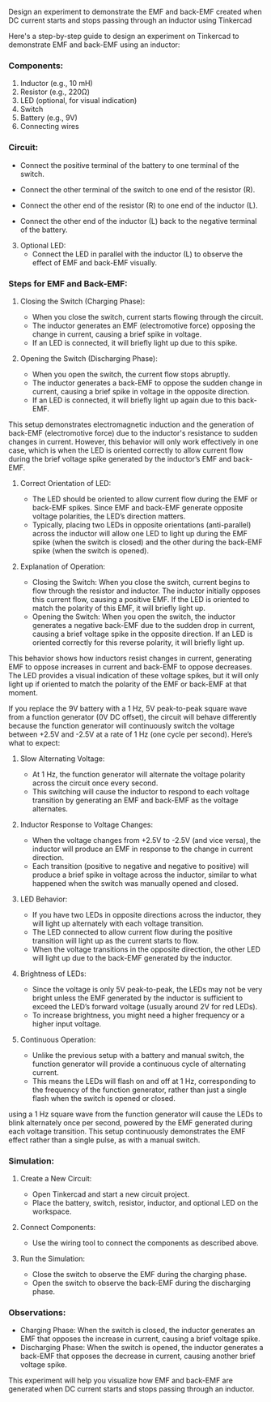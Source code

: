 Design an experiment to demonstrate the EMF and back-EMF created when DC current starts and stops passing through an inductor using Tinkercad

Here's a step-by-step guide to design an experiment on Tinkercad to demonstrate EMF and back-EMF using an inductor:

### Components:

1. Inductor (e.g., 10 mH)
2. Resistor (e.g., 220Ω)
3. LED (optional, for visual indication)
4. Switch
5. Battery (e.g., 9V)
6. Connecting wires

### Circuit:

   - Connect the positive terminal of the battery to one terminal of the switch.
   - Connect the other terminal of the switch to one end of the resistor (R).

   - Connect the other end of the resistor (R) to one end of the inductor (L).
   - Connect the other end of the inductor (L) back to the negative terminal of the battery.

3. Optional LED:
   - Connect the LED in parallel with the inductor (L) to observe the effect of EMF and back-EMF visually.

### Steps for EMF and Back-EMF:

1. Closing the Switch (Charging Phase):
   - When you close the switch, current starts flowing through the circuit.
   - The inductor generates an EMF (electromotive force) opposing the change in current, causing a brief spike in voltage.
   - If an LED is connected, it will briefly light up due to this spike.

2. Opening the Switch (Discharging Phase):
   - When you open the switch, the current flow stops abruptly.
   - The inductor generates a back-EMF to oppose the sudden change in current, causing a brief spike in voltage in the opposite direction.
   - If an LED is connected, it will briefly light up again due to this back-EMF.

This setup demonstrates electromagnetic induction and the generation of back-EMF (electromotive force) due to the inductor's resistance to sudden changes in current. However, this behavior will only work effectively in one case, which is when the LED is oriented correctly to allow current flow during the brief voltage spike generated by the inductor’s EMF and back-EMF.

1. Correct Orientation of LED:
   - The LED should be oriented to allow current flow during the EMF or back-EMF spikes. Since EMF and back-EMF generate opposite voltage polarities, the LED’s direction matters.
   - Typically, placing two LEDs in opposite orientations (anti-parallel) across the inductor will allow one LED to light up during the EMF spike (when the switch is closed) and the other during the back-EMF spike (when the switch is opened).

2. Explanation of Operation:
   - Closing the Switch: When you close the switch, current begins to flow through the resistor and inductor. The inductor initially opposes this current flow, causing a positive EMF. If the LED is oriented to match the polarity of this EMF, it will briefly light up.
   - Opening the Switch: When you open the switch, the inductor generates a negative back-EMF due to the sudden drop in current, causing a brief voltage spike in the opposite direction. If an LED is oriented correctly for this reverse polarity, it will briefly light up.

This behavior shows how inductors resist changes in current, generating EMF to oppose increases in current and back-EMF to oppose decreases. The LED provides a visual indication of these voltage spikes, but it will only light up if oriented to match the polarity of the EMF or back-EMF at that moment.

If you replace the 9V battery with a 1 Hz, 5V peak-to-peak square wave from a function generator (0V DC offset), the circuit will behave differently because the function generator will continuously switch the voltage between +2.5V and -2.5V at a rate of 1 Hz (one cycle per second). Here’s what to expect:

1. Slow Alternating Voltage:
   - At 1 Hz, the function generator will alternate the voltage polarity across the circuit once every second.
   - This switching will cause the inductor to respond to each voltage transition by generating an EMF and back-EMF as the voltage alternates.

2. Inductor Response to Voltage Changes:
   - When the voltage changes from +2.5V to -2.5V (and vice versa), the inductor will produce an EMF in response to the change in current direction.
   - Each transition (positive to negative and negative to positive) will produce a brief spike in voltage across the inductor, similar to what happened when the switch was manually opened and closed.

3. LED Behavior:
   - If you have two LEDs in opposite directions across the inductor, they will light up alternately with each voltage transition.
   - The LED connected to allow current flow during the positive transition will light up as the current starts to flow.
   - When the voltage transitions in the opposite direction, the other LED will light up due to the back-EMF generated by the inductor.

4. Brightness of LEDs:
   - Since the voltage is only 5V peak-to-peak, the LEDs may not be very bright unless the EMF generated by the inductor is sufficient to exceed the LED’s forward voltage (usually around 2V for red LEDs).
   - To increase brightness, you might need a higher frequency or a higher input voltage.

5. Continuous Operation:
   - Unlike the previous setup with a battery and manual switch, the function generator will provide a continuous cycle of alternating current.
   - This means the LEDs will flash on and off at 1 Hz, corresponding to the frequency of the function generator, rather than just a single flash when the switch is opened or closed.

using a 1 Hz square wave from the function generator will cause the LEDs to blink alternately once per second, powered by the EMF generated during each voltage transition. This setup continuously demonstrates the EMF effect rather than a single pulse, as with a manual switch.

### Simulation:

1. Create a New Circuit:
   - Open Tinkercad and start a new circuit project.
   - Place the battery, switch, resistor, inductor, and optional LED on the workspace.

2. Connect Components:
   - Use the wiring tool to connect the components as described above.

3. Run the Simulation:
   - Close the switch to observe the EMF during the charging phase.
   - Open the switch to observe the back-EMF during the discharging phase.

### Observations:

- Charging Phase: When the switch is closed, the inductor generates an EMF that opposes the increase in current, causing a brief voltage spike.
- Discharging Phase: When the switch is opened, the inductor generates a back-EMF that opposes the decrease in current, causing another brief voltage spike.

This experiment will help you visualize how EMF and back-EMF are generated when DC current starts and stops passing through an inductor.

